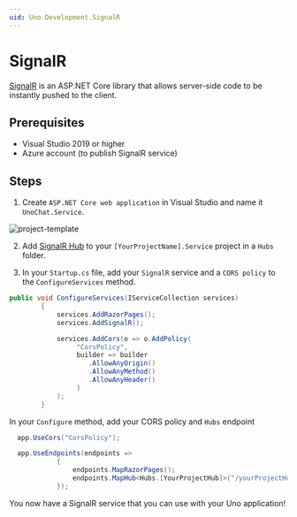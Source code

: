 ```yaml
---
uid: Uno.Development.SignalR
---
```


# SignalR

[SignalR](https://docs.microsoft.com/en-us/aspnet/core/signalr/introduction?view=aspnetcore-3.1) is an ASP.NET Core library that allows server-side code to be instantly pushed to the client.

## Prerequisites
* Visual Studio 2019 or higher
* Azure account (to publish SignalR service)

## Steps

1. Create `ASP.NET Core web application` in Visual Studio and name it `UnoChat.Service`.

![project-template](Assets/project-structure.JPG)

2. Add [SignalR Hub](https://docs.microsoft.com/en-us/aspnet/core/tutorials/signalr?view=aspnetcore-3.1&tabs=visual-studio#create-a-signalr-hub) to your `[YourProjectName].Service` project in a `Hubs` folder.

3. In your `Startup.cs` file, add your `SignalR` service and a `CORS policy` to the `ConfigureServices` method.

``` csharp
public void ConfigureServices(IServiceCollection services)
        {
            services.AddRazorPages();
            services.AddSignalR();

            services.AddCors(o => o.AddPolicy(
                 "CorsPolicy",
                 builder => builder
                    .AllowAnyOrigin()
                    .AllowAnyMethod()
                    .AllowAnyHeader()
                 )
            );
        }
```
In your `Configure` method, add your CORS policy and `Hubs` endpoint

``` csharp
  app.UseCors("CorsPolicy");

  app.UseEndpoints(endpoints =>
            {
                endpoints.MapRazorPages();
                endpoints.MapHub<Hubs.[YourProjectHub]>("/yourProjectHub");
            });
```

You now have a SignalR service that you can use with your Uno application!
